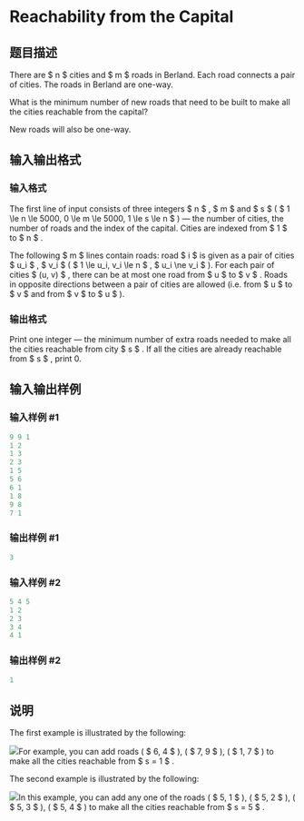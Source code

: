 # Reachability from the Capital

## 题目描述

There are $ n $ cities and $ m $ roads in Berland. Each road connects a pair of cities. The roads in Berland are one-way.

What is the minimum number of new roads that need to be built to make all the cities reachable from the capital?

New roads will also be one-way.

## 输入输出格式

### 输入格式

The first line of input consists of three integers $ n $ , $ m $ and $ s $ ( $ 1 \le n \le 5000, 0 \le m \le 5000, 1 \le s \le n $ ) — the number of cities, the number of roads and the index of the capital. Cities are indexed from $ 1 $ to $ n $ .

The following $ m $ lines contain roads: road $ i $ is given as a pair of cities $ u_i $ , $ v_i $ ( $ 1 \le u_i, v_i \le n $ , $ u_i \ne v_i $ ). For each pair of cities $ (u, v) $ , there can be at most one road from $ u $ to $ v $ . Roads in opposite directions between a pair of cities are allowed (i.e. from $ u $ to $ v $ and from $ v $ to $ u $ ).

### 输出格式

Print one integer — the minimum number of extra roads needed to make all the cities reachable from city $ s $ . If all the cities are already reachable from $ s $ , print 0.

## 输入输出样例

### 输入样例 #1

```cpp
9 9 1
1 2
1 3
2 3
1 5
5 6
6 1
1 8
9 8
7 1

```
### 输出样例 #1

```cpp
3

```
### 输入样例 #2

```cpp
5 4 5
1 2
2 3
3 4
4 1

```
### 输出样例 #2

```cpp
1

```
## 说明

The first example is illustrated by the following:

![](https://cdn.luogu.com.cn/upload/vjudge_pic/CF999E/cfa72c5c5f72e8ccb5babda1e509efae921c1e73.png)For example, you can add roads ( $ 6, 4 $ ), ( $ 7, 9 $ ), ( $ 1, 7 $ ) to make all the cities reachable from $ s = 1 $ .

The second example is illustrated by the following:

![](https://cdn.luogu.com.cn/upload/vjudge_pic/CF999E/62d78c6df2be4fcc0d6c17ba856e4ad627c47d5f.png)In this example, you can add any one of the roads ( $ 5, 1 $ ), ( $ 5, 2 $ ), ( $ 5, 3 $ ), ( $ 5, 4 $ ) to make all the cities reachable from $ s = 5 $ .

